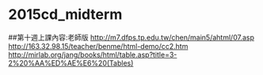# 2015cd_midterm
##第十週上課內容:老師版
http://m7.dfps.tp.edu.tw/chen/main5/ahtml/07.asp
</br>
http://163.32.98.15/teacher/benme/html-demo/cc2.htm
</br>
http://mirlab.org/jang/books/html/table.asp?title=3-2%20%AA%ED%AE%E6%20(Tables)
